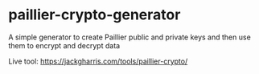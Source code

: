 # paillier-crypto-generator
A simple generator to create Paillier public and private keys and then use them to encrypt and decrypt data

Live tool:
https://jackgharris.com/tools/paillier-crypto/
